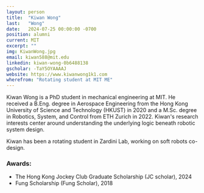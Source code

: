 ```yaml
---
layout: person
title:  "Kiwan Wong"
last:   "Wong"
date:   2024-07-25 00:00:00 -0700
position: alumni
current: MIT
excerpt: ""
img: KiwanWong.jpg
email: kiwan588@mit.edu
linkedin: kiwan-wong-0b6488138
gscholar: -TaY5OYAAAAJ
website: https://www.kiwanwong1k1.com
wherefrom: "Rotating student at MIT ME"
---
```


Kiwan Wong is a PhD student in mechanical engineering at MIT. He received a B.Eng. degree in Aerospace Engineering from the Hong Kong University of Science and Technology (HKUST) in 2020 and a M.Sc. degree in Robotics, System, and Control from ETH Zurich in 2022. Kiwan's research interests center around understanding the underlying logic beneath robotic system design.

Kiwan has been a rotating student in Zardini Lab, working on soft robots co-design.

### Awards:
- The Hong Kong Jockey Club Graduate Scholarship (JC scholar), 2024
- Fung Scholarship (Fung Scholar), 2018